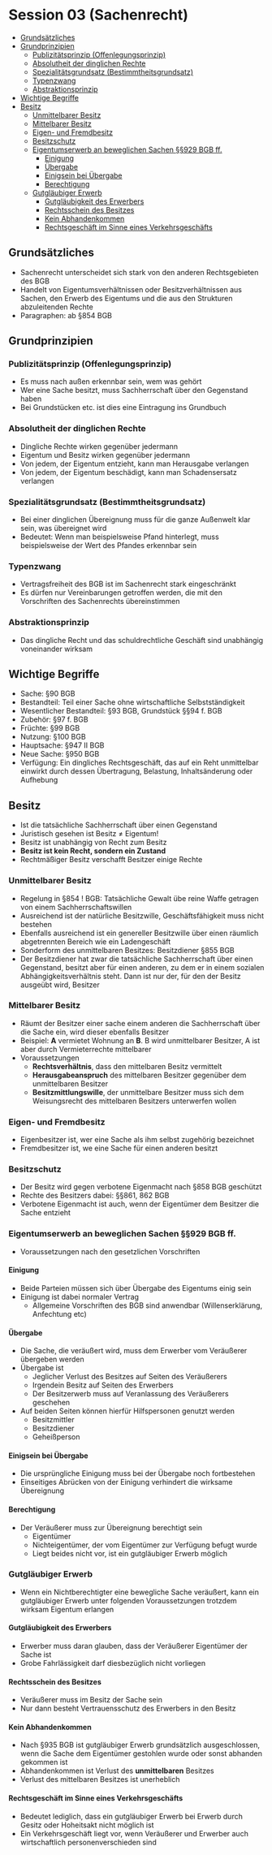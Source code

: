 # Session 03 (Sachenrecht)

<!-- toc orderedList:0 depthFrom:2 depthTo:6 -->

* [Grundsätzliches](#grundsätzliches)
* [Grundprinzipien](#grundprinzipien)
  * [Publizitätsprinzip (Offenlegungsprinzip)](#publizitätsprinzip-offenlegungsprinzip)
  * [Absolutheit der dinglichen Rechte](#absolutheit-der-dinglichen-rechte)
  * [Spezialitätsgrundsatz (Bestimmtheitsgrundsatz)](#spezialitätsgrundsatz-bestimmtheitsgrundsatz)
  * [Typenzwang](#typenzwang)
  * [Abstraktionsprinzip](#abstraktionsprinzip)
* [Wichtige Begriffe](#wichtige-begriffe)
* [Besitz](#besitz)
  * [Unmittelbarer Besitz](#unmittelbarer-besitz)
  * [Mittelbarer Besitz](#mittelbarer-besitz)
  * [Eigen- und Fremdbesitz](#eigen-und-fremdbesitz)
  * [Besitzschutz](#besitzschutz)
  * [Eigentumserwerb an beweglichen Sachen §§929 BGB ff.](#eigentumserwerb-an-beweglichen-sachen-929-bgb-ff)
    * [Einigung](#einigung)
    * [Übergabe](#übergabe)
    * [Einigsein bei Übergabe](#einigsein-bei-übergabe)
    * [Berechtigung](#berechtigung)
  * [Gutgläubiger Erwerb](#gutgläubiger-erwerb)
    * [Gutgläubigkeit des Erwerbers](#gutgläubigkeit-des-erwerbers)
    * [Rechtsschein des Besitzes](#rechtsschein-des-besitzes)
    * [Kein Abhandenkommen](#kein-abhandenkommen)
    * [Rechtsgeschäft im Sinne eines Verkehrsgeschäfts](#rechtsgeschäft-im-sinne-eines-verkehrsgeschäfts)

<!-- tocstop -->

## Grundsätzliches
* Sachenrecht unterscheidet sich stark von den anderen Rechtsgebieten des BGB
* Handelt von Eigentumsverhältnissen oder Besitzverhältnissen aus Sachen, den Erwerb des Eigentums und die aus den Strukturen abzuleitenden Rechte
* Paragraphen: ab §854 BGB

## Grundprinzipien
### Publizitätsprinzip (Offenlegungsprinzip)
* Es muss nach außen erkennbar sein, wem was gehört
* Wer eine Sache besitzt, muss Sachherrschaft über den Gegenstand haben
* Bei Grundstücken etc. ist dies eine Eintragung ins Grundbuch

### Absolutheit der dinglichen Rechte
* Dingliche Rechte wirken gegenüber jedermann
* Eigentum und Besitz wirken gegenüber jedermann
* Von jedem, der Eigentum entzieht, kann man Herausgabe verlangen
* Von jedem, der Eigentum beschädigt, kann man Schadensersatz verlangen

### Spezialitätsgrundsatz (Bestimmtheitsgrundsatz)
* Bei einer dinglichen Übereignung muss für die ganze Außenwelt klar sein, was übereignet wird
* Bedeutet: Wenn man beispielsweise Pfand hinterlegt, muss beispielsweise der Wert des Pfandes erkennbar sein

### Typenzwang
* Vertragsfreiheit des BGB ist im Sachenrecht stark eingeschränkt
* Es dürfen nur Vereinbarungen getroffen werden, die mit den Vorschriften des Sachenrechts übereinstimmen

### Abstraktionsprinzip
* Das dingliche Recht und das schuldrechtliche Geschäft sind unabhängig voneinander wirksam

## Wichtige Begriffe
* Sache: §90 BGB
* Bestandteil: Teil einer Sache ohne wirtschaftliche Selbstständigkeit
* Wesentlicher Bestandteil: §93 BGB, Grundstück §§94 f. BGB
* Zubehör: §97 f. BGB
* Früchte: §99 BGB
* Nutzung: §100 BGB
* Hauptsache: §947 II BGB
* Neue Sache: §950 BGB
* Verfügung: Ein dingliches Rechtsgeschäft, das auf ein Reht unmittelbar einwirkt durch dessen Übertragung, Belastung, Inhaltsänderung oder Aufhebung

## Besitz
* Ist die tatsächliche Sachherrschaft über einen Gegenstand
* Juristisch gesehen ist Besitz &ne; Eigentum!
* Besitz ist unabhängig von Recht zum Besitz
* **Besitz ist kein Recht, sondern ein Zustand**
* Rechtmäßiger Besitz verschafft Besitzer einige Rechte

### Unmittelbarer Besitz
* Regelung in §854 ! BGB: Tatsächliche Gewalt übe reine Waffe getragen von einem Sachherrschaftswillen
* Ausreichend ist der natürliche Besitzwille, Geschäftsfähigkeit muss nicht bestehen
* Ebenfalls ausreichend ist ein genereller Besitzwille über einen räumlich abgetrennten Bereich wie ein Ladengeschäft
* Sonderform des unmittelbaren Besitzes: Besitzdiener §855 BGB
* Der Besitzdiener hat zwar die tatsächliche Sachherrschaft über einen Gegenstand, besitzt aber für einen anderen, zu dem er in einem sozialen Abhängigkeitsverhältnis steht. Dann ist nur der, für den der Besitz ausgeübt wird, Besitzer

### Mittelbarer Besitz
* Räumt der Besitzer einer sache einem anderen die Sachherrschaft über die Sache ein, wird dieser ebenfalls Besitzer
* Beispiel: **A** vermietet Wohnung an **B**. B wird unmittelbarer Besitzer, A ist aber durch Vermieterrechte mittelbarer
* Voraussetzungen
  * **Rechtsverhältnis**, dass den mittelbaren Besitz vermittelt
  * **Herausgabeanspruch** des mittelbaren Besitzer gegenüber dem unmittelbaren Besitzer
  * **Besitzmittlungswille**, der unmittelbare Besitzer muss sich dem Weisungsrecht des mittelbaren Besitzers unterwerfen wollen

### Eigen- und Fremdbesitz
* Eigenbesitzer ist, wer eine Sache als ihm selbst zugehörig bezeichnet
* Fremdbesitzer ist, we eine Sache für einen anderen besitzt

### Besitzschutz
* Der Besitz wird gegen verbotene Eigenmacht nach §858 BGB geschützt
* Rechte des Besitzers dabei: §§861, 862 BGB
* Verbotene Eigenmacht ist auch, wenn der Eigentümer dem Besitzer die Sache entzieht

### Eigentumserwerb an beweglichen Sachen §§929 BGB ff.
* Voraussetzungen nach den gesetzlichen Vorschriften

#### Einigung
* Beide Parteien müssen sich über Übergabe des Eigentums einig sein
* Einigung ist dabei normaler Vertrag
  * Allgemeine Vorschriften des BGB sind anwendbar (Willenserklärung, Anfechtung etc)

#### Übergabe
* Die Sache, die veräußert wird, muss dem Erwerber vom Veräußerer übergeben werden
* Übergabe ist
  * Jeglicher Verlust des Besitzes auf Seiten des Veräußerers
  * Irgendein Besitz auf Seiten des Erwerbers
  * Der Besitzerwerb muss auf Veranlassung des Veräußerers geschehen
* Auf beiden Seiten können hierfür Hilfspersonen genutzt werden
  * Besitzmittler
  * Besitzdiener
  * Geheißperson

#### Einigsein bei Übergabe
* Die ursprüngliche Einigung muss bei der Übergabe noch fortbestehen
* Einseitiges Abrücken von der Einigung verhindert die wirksame Übereignung

#### Berechtigung
* Der Veräußerer muss zur Übereignung berechtigt sein
  * Eigentümer
  * Nichteigentümer, der vom Eigentümer zur Verfügung befugt wurde
  * Liegt beides nicht vor, ist ein gutgläubiger Erwerb möglich

### Gutgläubiger Erwerb
* Wenn ein Nichtberechtigter eine bewegliche Sache veräußert, kann ein gutgläubiger Erwerb unter folgenden Voraussetzungen trotzdem wirksam Eigentum erlangen

#### Gutgläubigkeit des Erwerbers
* Erwerber muss daran glauben, dass der Veräußerer Eigentümer der Sache ist
* Grobe Fahrlässigkeit darf diesbezüglich nicht vorliegen

#### Rechtsschein des Besitzes
* Veräußerer muss im Besitz der Sache sein
* Nur dann besteht Vertrauensschutz des Erwerbers in den Besitz

#### Kein Abhandenkommen
* Nach §935 BGB ist gutgläubiger Erwerb grundsätzlich ausgeschlossen, wenn die Sache dem Eigentümer gestohlen wurde oder sonst abhanden gekommen ist
* Abhandenkommen ist Verlust des **unmittelbaren** Besitzes
* Verlust des mittelbaren Besitzes ist unerheblich

#### Rechtsgeschäft im Sinne eines Verkehrsgeschäfts
* Bedeutet lediglich, dass ein gutgläubiger Erwerb bei Erwerb durch Gesitz oder Hoheitsakt nicht möglich ist
* Ein Verkehrsgeschäft liegt vor, wenn Veräußerer und Erwerber auch wirtschaftlich personenverschieden sind

